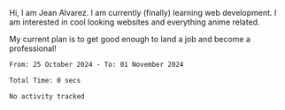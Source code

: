 Hi, I am Jean Alvarez. I am currently (finally) learning web development. I am interested in cool looking websites and everything anime related.

My current plan is to get good enough to land a job and become a professional! 

<!--START_SECTION:waka-->

```txt
From: 25 October 2024 - To: 01 November 2024

Total Time: 0 secs

No activity tracked
```

<!--END_SECTION:waka-->